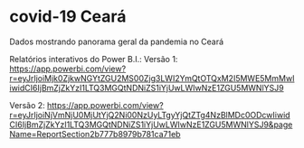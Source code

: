 # covid-19 Ceará
Dados mostrando panorama geral da pandemia no Ceará

Relatórios interativos do Power B.I.:
Versão 1: https://app.powerbi.com/view?r=eyJrIjoiMjk0ZjkwNGYtZGU2MS00Zjg3LWI2YmQtOTQxM2I5MWE5MmMwIiwidCI6IjBmZjZkYzI1LTQ3MGQtNDNiZS1iYjUwLWIwNzE1ZGU5MWNlYSJ9 

Versão 2: https://app.powerbi.com/view?r=eyJrIjoiNjVmNjU0MjUtYjQ2Ni00NzUyLTgyYjQtZTg4NzBlMDc0ODcwIiwidCI6IjBmZjZkYzI1LTQ3MGQtNDNiZS1iYjUwLWIwNzE1ZGU5MWNlYSJ9&pageName=ReportSection2b777b8979b781ca71eb
